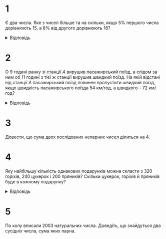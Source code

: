 # 1
Є два числа. Яке з чисел більше та на скільки, якщо 5% першого числа дорівнюють 15, а 8% від другого дорівнюють 16?
<details><summary>Відповідь</summary>

Перше число дорівнює 300, а друге – 200 і тому перше число більше другого.
</details>

# 2
О 9 годині ранку зі станції $A$ вирушив пасажирський поїзд, а слідом за ним об 11 годині з тієї ж станції вирушив швидкий поїзд. На якій відстані від станції $A$ пасажирський поїзд повинен пропустити швидкий поїзд, якщо швидкість пасажирського поїзда 54 км/год, а швидкого – 72 км/год?
<details><summary>Відповідь</summary>

Пасажирський поїзд повинен пропустити швидкий поїзд на відстані 432 км від станції $А$.
</details>

# 3
Довести, що сума двох послідовних непарних чисел ділиться на 4.

# 4
Яку найбільшу кількість однакових подарунків можна скласти з 320 горіхів, 240 цукерок і 200 пряників? Скільки цукерок, горіхів й пряників буде в кожному подарунку?
<details><summary>Відповідь</summary>
Найбільша кількість однакових подарунків які можна скласти з 320 горіхів, 240 цукерок і 200 пряників становить 40. В кожному подарунку буде 8 горіхів, 6 цукерок і 5 пряників.
</details>

# 5
По колу вписали 2003 натуральних числа. Доведіть, що знайдуться два сусідніх числа, сума яких парна.

